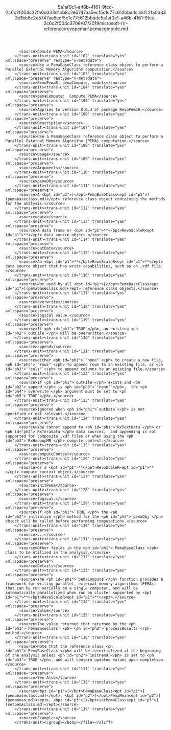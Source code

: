 <?xml version="1.0"?><xliff version="1.2" xmlns="urn:oasis:names:tc:xliff:document:1.2" xmlns:xsi="http://www.w3.org/2001/XMLSchema-instance" xsi:schemaLocation="urn:oasis:names:tc:xliff:document:1.2 xliff-core-1.2-transitional.xsd"><file datatype="xml" original="pemacompute.md" source-language="en-US" target-language="en-US"><header><tool tool-id="mdxliff" tool-name="mdxliff" tool-version="1.0-4e81c41" tool-company="Microsoft" /><xliffext:skl_file_name xmlns:xliffext="urn:microsoft:content:schema:xliffextensions">5a1af0c1-a46b-4161-9fcd-2c6c2f004c37fa0d333d1bb8c2e5747aa5ecf5c1c77c612bbadc.skl</xliffext:skl_file_name><xliffext:version xmlns:xliffext="urn:microsoft:content:schema:xliffextensions">1.2</xliffext:version><xliffext:ms.openlocfilehash xmlns:xliffext="urn:microsoft:content:schema:xliffextensions">fa0d333d1bb8c2e5747aa5ecf5c1c77c612bbadc</xliffext:ms.openlocfilehash><xliffext:ms.sourcegitcommit xmlns:xliffext="urn:microsoft:content:schema:xliffextensions">5a1af0c1-a46b-4161-9fcd-2c6c2f004c37</xliffext:ms.sourcegitcommit><xliffext:ms.lasthandoff xmlns:xliffext="urn:microsoft:content:schema:xliffextensions">06/07/2019</xliffext:ms.lasthandoff><xliffext:ms.openlocfilepath xmlns:xliffext="urn:microsoft:content:schema:xliffextensions">microsoft-r\r-reference\revopemar\pemacompute.md</xliffext:ms.openlocfilepath></header><body><group id="content" extype="content"><trans-unit id="101" translate="yes" xml:space="preserve" restype="x-metadata">
          <source>Comute PEMA</source>
        </trans-unit><trans-unit id="102" translate="yes" xml:space="preserve" restype="x-metadata">
          <source>Use a PemaBaseClass reference class object to perform a Parallel External Memory Algorithm computation.</source>
        </trans-unit><trans-unit id="103" translate="yes" xml:space="preserve" restype="x-metadata">
          <source>RevoPemaR, pemaCompute, models</source>
        </trans-unit><trans-unit id="104" translate="yes" xml:space="preserve">
          <source>pemaCompute:  Compute PEMA</source>
        </trans-unit><trans-unit id="105" translate="yes" xml:space="preserve">
          <source>Applies to version 8.0.3 of package RevoPemaR.</source>
        </trans-unit><trans-unit id="106" translate="yes" xml:space="preserve">
          <source>Description</source>
        </trans-unit><trans-unit id="107" translate="yes" xml:space="preserve">
          <source>Use a PemaBaseClass reference class object to perform a Parallel External Memory Algorithm (PEMA) computation.</source>
        </trans-unit><trans-unit id="108" translate="yes" xml:space="preserve">
          <source>Usage</source>
        </trans-unit><trans-unit id="109" translate="yes" xml:space="preserve">
          <source>Arguments</source>
        </trans-unit><trans-unit id="110" translate="yes" xml:space="preserve">
          <source>pemaObj</source>
        </trans-unit><trans-unit id="111" translate="yes" xml:space="preserve">
          <source>A <bpt id="p1">[</bpt>PemaBaseClass<ept id="p1">](pemabaseclass.md)</ept> reference class object containing the methods for the analysis.</source>
        </trans-unit><trans-unit id="112" translate="yes" xml:space="preserve">
          <source>data</source>
        </trans-unit><trans-unit id="113" translate="yes" xml:space="preserve">
          <source>A data frame or <bpt id="p1">**</bpt>RevoScaleR<ept id="p1">**</ept> data source object.</source>
        </trans-unit><trans-unit id="114" translate="yes" xml:space="preserve">
          <source>outData</source>
        </trans-unit><trans-unit id="115" translate="yes" xml:space="preserve">
          <source>An <bpt id="p1">**</bpt>RevoScaleR<ept id="p1">**</ept> data source object that has write capabilities, such as an .xdf file.</source>
        </trans-unit><trans-unit id="116" translate="yes" xml:space="preserve">
          <source>Not used by all <bpt id="p1">[</bpt>PemaBaseClass<ept id="p1">](pemabaseclass.md)</ept> reference class objects.</source>
        </trans-unit><trans-unit id="117" translate="yes" xml:space="preserve">
          <source>overwrite</source>
        </trans-unit><trans-unit id="118" translate="yes" xml:space="preserve">
          <source>logical value.</source>
        </trans-unit><trans-unit id="119" translate="yes" xml:space="preserve">
          <source>If <ph id="ph1">`TRUE`</ph>, an existing <ph id="ph2">`outFile`</ph> will be overwritten.</source>
        </trans-unit><trans-unit id="120" translate="yes" xml:space="preserve">
          <source>append</source>
        </trans-unit><trans-unit id="121" translate="yes" xml:space="preserve">
          <source>either <ph id="ph1">`"none"`</ph> to create a new file, <ph id="ph2">`"rows"`</ph> to append rows to an existing file, or <ph id="ph3">`"cols"`</ph> to append columns to an existing file.</source>
        </trans-unit><trans-unit id="122" translate="yes" xml:space="preserve">
          <source>If <ph id="ph1">`outFile`</ph> exists and <ph id="ph2">`append`</ph> is <ph id="ph3">`"none"`</ph>,  the <ph id="ph4">`overwrite`</ph> argument must be set to <ph id="ph5">`TRUE`</ph>.</source>
        </trans-unit><trans-unit id="123" translate="yes" xml:space="preserve">
          <source>Ignored when <ph id="ph1">`outData`</ph> is not specified or not relevant.</source>
        </trans-unit><trans-unit id="124" translate="yes" xml:space="preserve">
          <source>You cannot append to <ph id="ph1">`RxTextData`</ph> or <ph id="ph2">`RxTeradata`</ph> data sources,  and appending is not supported for composite .xdf files or when using the <ph id="ph3">`RxHadoopMR`</ph> compute context.</source>
        </trans-unit><trans-unit id="125" translate="yes" xml:space="preserve">
          <source>computeContext</source>
        </trans-unit><trans-unit id="126" translate="yes" xml:space="preserve">
          <source>or a <bpt id="p1">**</bpt>RevoScaleR<ept id="p1">**</ept> compute context object.</source>
        </trans-unit><trans-unit id="127" translate="yes" xml:space="preserve">
          <source>initPema</source>
        </trans-unit><trans-unit id="128" translate="yes" xml:space="preserve">
          <source>logical.</source>
        </trans-unit><trans-unit id="129" translate="yes" xml:space="preserve">
          <source>If <ph id="ph1">`TRUE`</ph> the <ph id="ph2">`initialize`</ph> method for the <ph id="ph3">`pemaObj`</ph> object will be called before performing computations.</source>
        </trans-unit><trans-unit id="130" translate="yes" xml:space="preserve">
          <source>...</source>
        </trans-unit><trans-unit id="131" translate="yes" xml:space="preserve">
          <source>Other fields in the <ph id="ph1">`PemaBaseClass`</ph> class to be utilized in the analysis.</source>
        </trans-unit><trans-unit id="132" translate="yes" xml:space="preserve">
          <source>Details</source>
        </trans-unit><trans-unit id="133" translate="yes" xml:space="preserve">
          <source>The <ph id="ph1">`pemaCompute`</ph> function provides a framework for writing parallel, external memory algorithms (PEMAs) that can be run serially on a single computer, and will be automatically parallelized when run on cluster supported by <bpt id="p1">**</bpt>RevoScaleR<ept id="p1">**</ept>.</source>
        </trans-unit><trans-unit id="134" translate="yes" xml:space="preserve">
          <source>Value</source>
        </trans-unit><trans-unit id="135" translate="yes" xml:space="preserve">
          <source>The value returned that returned by the <ph id="ph1">`PemaBaseClass`</ph> <ph id="ph2">`processResults`</ph> method.</source>
        </trans-unit><trans-unit id="136" translate="yes" xml:space="preserve">
          <source>Note that the reference class <ph id="ph1">`PemaBaseClass`</ph> will be reinitialized at the beginning of the analysis unless <ph id="ph2">`initPema`</ph> is set to <ph id="ph3">`TRUE`</ph>, and will contain updated values upon completion.</source>
        </trans-unit><trans-unit id="137" translate="yes" xml:space="preserve">
          <source>See Also</source>
        </trans-unit><trans-unit id="138" translate="yes" xml:space="preserve">
          <source><bpt id="p1">[</bpt>PemaBaseClass<ept id="p1">](pemabaseclass.md)</ept>, <bpt id="p2">[</bpt>PemaMean<ept id="p2">](pemamean.md)</ept>, <bpt id="p3">[</bpt>setPemaClass<ept id="p3">](setpemaclass.md)</ept></source>
        </trans-unit><trans-unit id="139" translate="yes" xml:space="preserve">
          <source>Examples</source>
        </trans-unit></group></body></file></xliff>